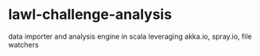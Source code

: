 # lawl-challenge-analysis
data importer and analysis engine in scala leveraging akka.io, spray.io, file watchers